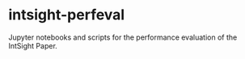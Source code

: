 # intsight-perfeval
Jupyter notebooks and scripts for the performance evaluation of the IntSight Paper.
